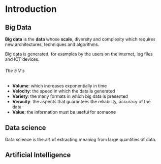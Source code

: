 # Introduction
## Big Data
**Big data** is the **data** whose **scale**, diversity and complexity which requires new architectures, techniques and algorithms.

Big data is generated, for examples by the users on the internet, log files and IOT devices.
###### The 5 V's
- **Volume**: which increases exponentially in time
- **Velocity**: the speed in which the data is generated 
- **Variety**: the many formats in which big data is presented
- **Veracity**: the aspects that guarantees the reliability, accuracy of the data 
- **Value**: the information must be useful for someone
## Data science
Data science is the art of extracting meaning from large quantities of data.
## Artificial Intelligence